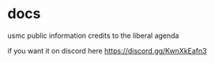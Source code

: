 # docs
usmc public information credits to the liberal agenda

if you want it on discord here https://discord.gg/KwnXkEafn3
